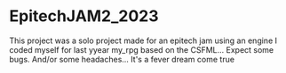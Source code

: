 # EpitechJAM2_2023
This project was a solo project made for an epitech jam using an engine I coded myself for last yyear my_rpg based on the CSFML...
Expect some bugs. And/or some headaches... It's a fever dream come true
